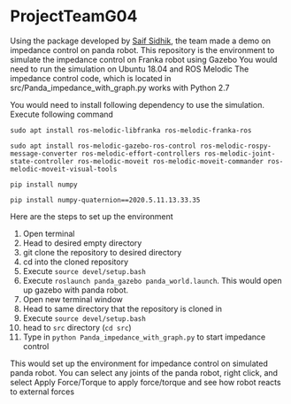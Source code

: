 # ProjectTeamG04
Using the package developed by [Saif Sidhik](https://github.com/justagist), the team made a demo on impedance control on panda robot.
This repository is the environment to simulate the impedance control on Franka robot using Gazebo
You would need to run the simulation on Ubuntu 18.04 and ROS Melodic
The impedance control code, which is located in src/Panda_impedance_with_graph.py works with Python 2.7

You would need to install following dependency to use the simulation.
Execute following command

`sudo apt install ros-melodic-libfranka ros-melodic-franka-ros`

`sudo apt install ros-melodic-gazebo-ros-control ros-melodic-rospy-message-converter ros-melodic-effort-controllers ros-melodic-joint-state-controller ros-melodic-moveit ros-melodic-moveit-commander ros-melodic-moveit-visual-tools`

`pip install numpy`

`pip install numpy-quaternion==2020.5.11.13.33.35`

Here are the steps to set up the environment

1. Open terminal
2. Head to desired empty directory
3. git clone the repository to desired directory
4. cd into the cloned repository
5. Execute `source devel/setup.bash`
6. Execute `roslaunch panda_gazebo panda_world.launch`. This would open up gazebo with panda robot.
7. Open new terminal window
8. Head to same directory that the repository is cloned in
9. Execute `source devel/setup.bash`
10. head to `src` directory (`cd src`)
11. Type in `python Panda_impedance_with_graph.py` to start impedance control

This would set up the environment for impedance control on simulated panda robot.
You can select any joints of the panda robot, right click, and select Apply Force/Torque to apply force/torque and see how robot reacts to external forces
